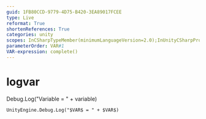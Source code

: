```yaml
---
guid: 1FB80CCD-9779-4D75-B420-3EA89017FCEE
type: Live
reformat: True
shortenReferences: True
categories: unity
scopes: InCSharpTypeMember(minimumLanguageVersion=2.0);InUnityCSharpProject
parameterOrder: VAR#1
VAR-expression: complete()
---
```


# logvar

Debug.Log("Variable = " + variable)

```
UnityEngine.Debug.Log("$VAR$ = " + $VAR$)
```

